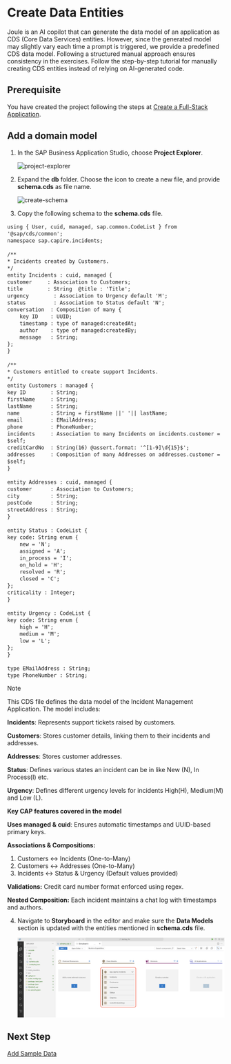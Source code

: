 # Create Data Entities

Joule is an AI copilot that can generate the data model of an application as CDS (Core Data Services) entities. However, since the generated model may slightly vary each time a prompt is triggered, we provide a predefined CDS data model. Following a structured manual approach ensures consistency in the exercises. Follow the step-by-step tutorial for manually creating CDS entities instead of relying on AI-generated code.

## Prerequisite

You have created the project following the steps at [Create a Full-Stack Application](./create-full-stack-project.md).

## Add a domain model

1. In the SAP Business Application Studio, choose **Project Explorer**.

    ![project-explorer](../../build-code/images/create-data-entities/project_explorer.png)

2. Expand the **db** folder. Choose the icon to create a new file, and provide **schema.cds** as file name.

    ![create-schema](../../build-code/images/create-data-entities/schema_creation.png)

3. Copy the following schema to the **schema.cds** file. 

```
using { User, cuid, managed, sap.common.CodeList } from '@sap/cds/common';
namespace sap.capire.incidents; 

/**
* Incidents created by Customers.
*/
entity Incidents : cuid, managed {  
customer     : Association to Customers;
title        : String  @title : 'Title';
urgency        : Association to Urgency default 'M';
status         : Association to Status default 'N';
conversation  : Composition of many {
    key ID    : UUID;
    timestamp : type of managed:createdAt;
    author    : type of managed:createdBy;
    message   : String;
};
}

/**
* Customers entitled to create support Incidents.
*/
entity Customers : managed { 
key ID        : String;
firstName     : String;
lastName      : String;
name          : String = firstName ||' '|| lastName;
email         : EMailAddress;
phone         : PhoneNumber;
incidents     : Association to many Incidents on incidents.customer = $self;
creditCardNo  : String(16) @assert.format: '^[1-9]\d{15}$';
addresses     : Composition of many Addresses on addresses.customer = $self;
}

entity Addresses : cuid, managed {
customer      : Association to Customers;
city          : String;
postCode      : String;
streetAddress : String;
}

entity Status : CodeList {
key code: String enum {
    new = 'N';
    assigned = 'A'; 
    in_process = 'I'; 
    on_hold = 'H'; 
    resolved = 'R'; 
    closed = 'C'; 
};
criticality : Integer;
}

entity Urgency : CodeList {
key code: String enum {
    high = 'H';
    medium = 'M'; 
    low = 'L'; 
};
}

type EMailAddress : String;
type PhoneNumber : String;
```

> [!Note]
> This CDS file defines the data model of the Incident Management Application. The model includes:
>
> **Incidents**: Represents support tickets raised by customers.
>
> **Customers**: Stores customer details, linking them to their incidents and addresses.
>
> **Addresses**: Stores customer addresses.
>
> **Status**: Defines various states an incident can be in like New (N), In Process(I) etc.
>
> **Urgency**: Defines different urgency levels for incidents High(H), Medium(M) and Low (L).
>
> **Key CAP features covered in the model**
>
> **Uses managed & cuid**: Ensures automatic timestamps and UUID-based primary keys.
>
> **Associations & Compositions:**
> 1. Customers ↔ Incidents (One-to-Many)  
> 2. Customers ↔ Addresses (One-to-Many) 
> 3. Incidents ↔ Status & Urgency (Default values provided)
>
> **Validations:** Credit card number format enforced using regex.
>
> **Nested Composition:** Each incident maintains a chat log with timestamps and authors.

4. Navigate to **Storyboard** in the editor and make sure the **Data Models** section is updated with the entities mentioned in **schema.cds** file.

    ![schema-storyboard](../images/create-data-entities/datamodels.png)


## Next Step

[Add Sample Data](enhance-sample-data.md)
